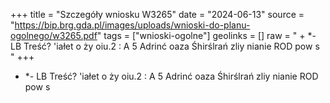 +++
title = "Szczegóły wniosku W3265"
date = "2024-06-13"
source = "https://bip.brg.gda.pl/images/uploads/wnioski-do-planu-ogolnego/w3265.pdf"
tags = ["wnioski-ogolne"]
geolinks = []
raw = " + *- LB Treść? 'iałet o ży oiu.2 : A 5 Adrinć oaza Śhirślrań zliy nianie ROD pow s "
+++

 + *-
LB Treść? 'iałet
o ży oiu.2 : A 5 Adrinć oaza Śhirślrań zliy nianie ROD pow s



